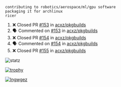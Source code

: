 ```
contributing to robotics/aerospace/ml/gpu software
packaging it for archlinux
ricer
```

<!--START_SECTION:activity-->
1. ❌ Closed PR [#153](https://github.com/acxz/pkgbuilds/pull/153) in [acxz/pkgbuilds](https://github.com/acxz/pkgbuilds)
2. 🗣 Commented on [#153](https://github.com/acxz/pkgbuilds/issues/153) in [acxz/pkgbuilds](https://github.com/acxz/pkgbuilds)
3. ❌ Closed PR [#154](https://github.com/acxz/pkgbuilds/pull/154) in [acxz/pkgbuilds](https://github.com/acxz/pkgbuilds)
4. 🗣 Commented on [#154](https://github.com/acxz/pkgbuilds/issues/154) in [acxz/pkgbuilds](https://github.com/acxz/pkgbuilds)
5. ❌ Closed PR [#155](https://github.com/acxz/pkgbuilds/pull/155) in [acxz/pkgbuilds](https://github.com/acxz/pkgbuilds)
<!--END_SECTION:activity-->


![statz](https://github-readme-stats.vercel.app/api?username=acxz&include_all_commits=true&show_icons=true)

[![trophy](https://github-profile-trophy.vercel.app/?username=acxz)](https://github.com/ryo-ma/github-profile-trophy)

[![lngwgez](https://github-readme-stats.vercel.app/api/top-langs/?username=acxz&layout=compact)](https://github.com/acxz/github-readme-stats)


<!--
**acxz/acxz** is a ✨ _special_ ✨ repository because its `README.md` (this file) appears on your GitHub profile.

Here are some ideas to get you started:

- 🔭 I’m currently working on ...
- 🌱 I’m currently learning ...
- 👯 I’m looking to collaborate on ...
- 🤔 I’m looking for help with ...
- 💬 Ask me about ...
- 📫 How to reach me: ...
- 😄 Pronouns: ...
- ⚡ Fun fact: ...
-->
